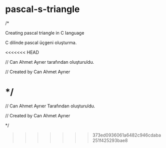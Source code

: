 # pascal-s-triangle
/*

Creating pascal triangle in C language

C dilinde pascal üçgeni oluşturma.




<<<<<<< HEAD

// Can Ahmet Ayrıer tarafından oluşturuldu.

// Created by Can Ahmet Ayrıer


*/
=======
// Can Ahmet Ayrıer Tarafından oluşturuldu.

// Created by Can Ahmet Ayrıer

*/
>>>>>>> 373ed0936061a6482c946cdaba251f425293bae8
